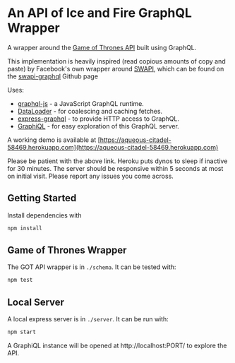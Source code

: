 An API of Ice and Fire GraphQL Wrapper
=====================

A wrapper around the [Game of Thrones API](http://anapioficeandfire.com) built using GraphQL.

This implementation is heavily inspired (read copious amounts of copy and paste) by Facebook's own wrapper around [SWAPI](http://swapi.co),
which can be found on the [swapi-graphql](https://github.com/graphql/swapi-graphql) Github page

Uses:

* [graphql-js](https://github.com/graphql/graphql-js) - a JavaScript GraphQL runtime.
* [DataLoader](https://github.com/facebook/dataloader) - for coalescing and caching fetches.
* [express-graphql](https://github.com/graphql/express-graphql) - to provide HTTP access to GraphQL.
* [GraphiQL](https://github.com/graphql/graphiql) - for easy exploration of this GraphQL server.


A working demo is available at [https://aqueous-citadel-58469.herokuapp.com](https://aqueous-citadel-58469.herokuapp.com)

Please be patient with the above link. Heroku puts dynos to sleep if inactive for 30 minutes. The server should be responsive within 5 seconds at most on initial visit. Please report any issues you come across.

## Getting Started

Install dependencies with

```sh
npm install
```

## Game of Thrones Wrapper

The GOT API wrapper is in `./schema`. It can be tested with:

```sh
npm test
```

## Local Server

A local express server is in `./server`. It can be run with:

```sh
npm start
```

A GraphiQL instance will be opened at http://localhost:PORT/ to
explore the API.
